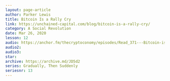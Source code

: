```yaml
---
layout: page-article
author: Parker Lewis
title: Bitcoin Is a Rally Cry
link: https://unchained-capital.com/blog/bitcoin-is-a-rally-cry/
category: A Social Revolution
date: Mar 26, 2020
lesson: 12
audio: https://anchor.fm/thecryptoconomy/episodes/Read_371---Bitcoin-is-a-Rally-Cry-Parker-Lewis-ec1io2/a-a1poq6j
audio2: 
audio3: 
star: 
archive: https://archive.md/JD5d2
series: Gradually, Then Suddenly
seriesnr: 13
---
```

